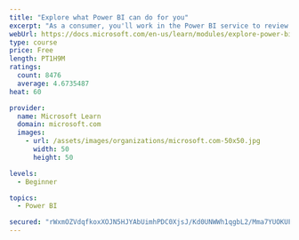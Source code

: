```yaml
---
title: "Explore what Power BI can do for you"
excerpt: "As a consumer, you'll work in the Power BI service to review and interact with content that has been shared with you. This module provides the foundational information that you need to work effectively in the Power BI service."
webUrl: https://docs.microsoft.com/en-us/learn/modules/explore-power-bi-service/
type: course
price: Free
length: PT1H9M
ratings:
  count: 8476
  average: 4.6735487
heat: 60

provider:
  name: Microsoft Learn
  domain: microsoft.com
  images:
    - url: /assets/images/organizations/microsoft.com-50x50.jpg
      width: 50
      height: 50

levels:
  - Beginner

topics:
  - Power BI

secured: "rWxmOZVdqfkoxXOJN5HJYAbUimhPDC0XjsJ/Kd0UNWWh1qgbL2/Mma7YUOKUFQNoZ4yk0QFohqT+PVFanr+ueCC8Ipq0EyQGmu878Q+2B42vY45Urj+KxjnSO17cKacx5aFoZvrU4ROoVcyy8DBxaRHbZ/tfv4HVXuAjCwfxkas8+bJFc+dENbkJ7TSmxx8K/GI9SDxyYlTtCFK+rXUROoWPYEYgNAkOzU/RTDCKpkMZAK8EdnqQeq6tGUG1gXX7o7EqURr5GekFISb4ajLYUoLk1HLO1O3ojuI5//41f6yvnGnPQmbF7VsMmpvd9+927ZvwxqfEG4kSzusijrEKjTqE3R6NG+IGXOoighqcHvXLnL4IpPxJYrVWlZ8LfdSemlWBExdT/lgOr7n3FcnQ7N46INDj0TEUozDMflisZ74=;+vPLMMwwOseSXYgIo15eCA=="
---
```


